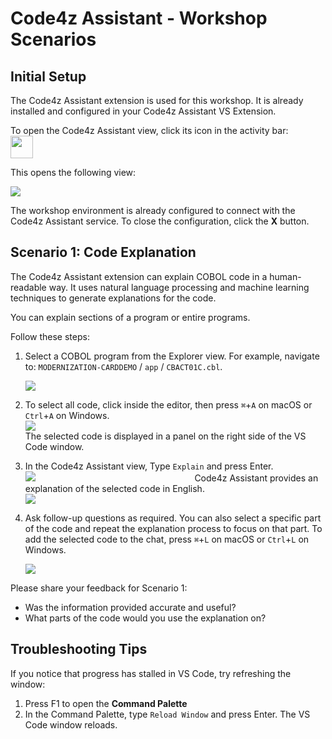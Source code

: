 # Code4z Assistant - Workshop Scenarios

## Initial Setup

The Code4z Assistant extension is used for this workshop. It is already installed and configured in your Code4z Assistant VS Extension.

To open the Code4z Assistant view, click its icon in the activity bar:  
<img src='diagrams/code4z_assistant/activity_bar_assistant_icon.png' width='36pt'/>

This opens the following view:

<img src='diagrams/code4z_assistant/initial_assistant_view.png' style='min-width: 200pt; max-width: 300pt;'/>

The workshop environment is already configured to connect with the Code4z Assistant service. To close the configuration,  click the **X** button.

## Scenario 1: Code Explanation

The Code4z Assistant extension can explain COBOL code in a human-readable way. It uses natural language processing and machine learning techniques to generate explanations for the code.

You can explain sections of a program or entire programs.

Follow these steps:

1. Select a COBOL program from the Explorer view. For example, navigate to: `MODERNIZATION-CARDDEMO` / `app` / `CBACT01C.cbl`.

    <img src='diagrams/code4z_assistant/explorer_open_cobol_program.png' style='min-width: 300pt; max-width: 600pt;'/>

2. To select all code, click inside the editor, then press `⌘`+`A` on macOS or `Ctrl`+`A` on Windows.  
    <img src='diagrams/code4z_assistant/select_all_code.png' style='min-width: 300pt; max-width: 600pt;'/>  
   The selected code is displayed in a panel on the right side of the VS Code window.
   
3. In the Code4z Assistant view, Type `Explain` and press Enter.
    <img src='diagrams/code4z_assistant/chat_explain.png' style='min-width: 200pt; max-width: 400pt;' />
   Code4z Assistant provides an explanation of the selected code in English.  
    <img src='diagrams/code4z_assistant/explain_result.png' style='min-width: 200pt; max-width: 400pt;' />

4. Ask follow-up questions as required. You can also select a specific part of the code and repeat the explanation process to focus on that part. To add the selected code to the chat, press  `⌘`+`L` on macOS or `Ctrl`+`L` on Windows.  

    <img src='diagrams/code4z_assistant/explain_snippet.png' style='min-width: 300pt; max-width: 600pt;'/>

Please share your feedback for Scenario 1:

- Was the information provided accurate and useful?
- What parts of the code would you use the explanation on?

## Troubleshooting Tips

If you notice that progress has stalled in VS Code, try refreshing the window:

1. Press F1 to open the **Command Palette**
2. In the Command Palette, type `Reload Window` and press Enter.
   The VS Code window reloads.


